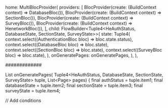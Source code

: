 home: MultiBlocProvider(
providers: [
BlocProvider(create: (BuildContext context) => DatabaseBloc()),
BlocProvider(create: (BuildContext context) => SectionBloc()),
BlocProvider(create: (BuildContext context) => SurveyBloc()),
BlocProvider(create: (BuildContext context) => HenetworkBloc()),
],
child: FlowBuilder<Tuple4<HeAuthStatus, DatabaseState, SectionState, SurveyState>>(
state: Tuple4(
context.select((AuthenticationBloc bloc) => bloc.state.status),
context.select((DatabaseBloc bloc) => bloc.state),
context.select((SectionBloc bloc) => bloc.state),
context.select((SurveyBloc bloc) => bloc.state),
),
onGeneratePages: onGeneratePages,
),
),

#############

List<Page> onGeneratePages(
Tuple4<HeAuthStatus, DatabaseState, SectionState, SurveyState> tuple, List<Page<dynamic>> pages) {
final authStatus = tuple.item1;
final databaseState = tuple.item2;
final sectionState = tuple.item3;
final surveyState = tuple.item4;

// Add conditions
